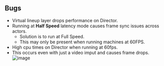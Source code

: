 ## Bugs
  - Virtual lineup layer drops performance on Director.
  - Running at **Half Speed** latency mode causes frame sync issues across actors.
    - Solution is to run at Full Speed.
    - This may only be present when running machines at 60FPS.
  - High cpu times on Director when running at 60fps.
  -   This occurs even with just a video imput and causes frame drops.
     ![image](https://user-images.githubusercontent.com/32549017/183511661-dd45825c-2815-4079-9bce-16b426fc1f43.png)
